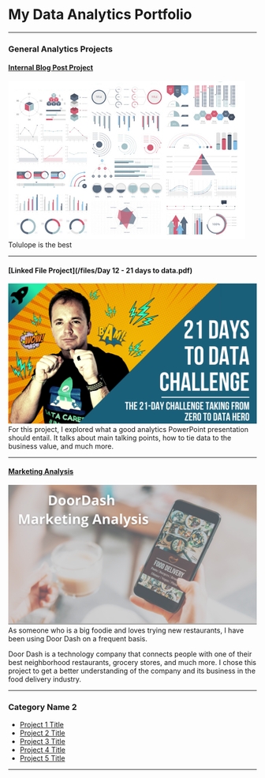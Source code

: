 # My Data Analytics Portfolio

---

### General Analytics Projects

#### [Internal Blog Post Project](/sample_project)
<img src="images/dummy_thumbnail.jpg?raw=true"/>
Tolulope is the best

---
#### [Linked File Project](/files/Day 12 - 21 days to data.pdf)
<img src="images/21 Days To Data Challenge.png?raw=true"/>
For this project, I explored what a good analytics PowerPoint presentation should entail. It talks about main talking points, how to tie data to the business value, and much more. 

---
#### [Marketing Analysis](https://www.linkedin.com/pulse/what-popular-beverage-consumers-spending-most-vania-cortez/)
[<img src="DoorDash Marketing Analysis image.png?raw=true"/>](https://www.linkedin.com/pulse/what-popular-beverage-consumers-spending-most-vania-cortez/)
As someone who is a big foodie and loves trying new restaurants, I have been using Door Dash on a frequent basis.

Door Dash is a technology company that connects people with one of their best neighborhood restaurants, grocery stores, and much more. I chose this project to get a better understanding of the company and its business in the food delivery industry.

---

### Category Name 2

- [Project 1 Title](http://example.com/)
- [Project 2 Title](http://example.com/)
- [Project 3 Title](http://example.com/)
- [Project 4 Title](http://example.com/)
- [Project 5 Title](http://example.com/)

---





